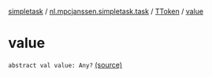[simpletask](../../index.md) / [nl.mpcjanssen.simpletask.task](../index.md) / [TToken](index.md) / [value](.)

# value

`abstract val value: Any?` [(source)](https://github.com/mpcjanssen/simpletask-android/blob/master/src/main/java/nl/mpcjanssen/simpletask/task/Task.kt#L467)